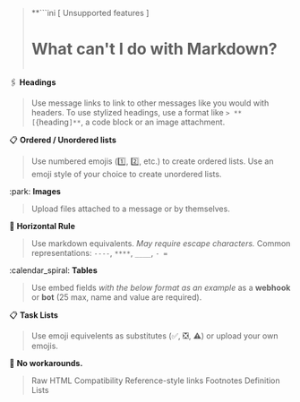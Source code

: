 > **```ini
>        [ Unsupported features ]
>   # What can't I do with Markdown? #  
> ```**

:paperclips: **Headings**
> Use message links to link to other messages like you would with headers.
> To use stylized headings, use a format like `> **[`{heading`]**`, a code block or an image attachment.

:clipboard: **Ordered / Unordered lists**
> Use numbered emojis (:one:, :two:, etc.) to create ordered lists.
> Use an emoji style of your choice to create unordered lists.

:park: **Images**
> Upload files attached to a message or by themselves.

:straight_ruler: **Horizontal Rule**
> Use markdown equivalents. *May require escape characters.*
> Common representations: `----`, `****`, `____`, `- = `

:calendar_spiral: **Tables**
> Use embed fields *with the below format as an example* as a **webhook** or **bot** (25 max, name and value are required).

:clipboard: **Task Lists**
> Use emoji equivelents as substitutes (:white_check_mark:, :negative_squared_cross_mark:, :warning:) or upload your own emojis.

:construction: **No workarounds.**
> Raw HTML Compatibility
> Reference-style links
> Footnotes
> Definition Lists